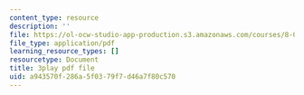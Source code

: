 ```yaml
---
content_type: resource
description: ''
file: https://ol-ocw-studio-app-production.s3.amazonaws.com/courses/8-01sc-classical-mechanics-fall-2016/a943570f286a5f0379f7d46a7f80c570_xxGA-7soXiw.pdf
file_type: application/pdf
learning_resource_types: []
resourcetype: Document
title: 3play pdf file
uid: a943570f-286a-5f03-79f7-d46a7f80c570
---
```

